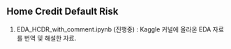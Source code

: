 Home Credit Default Risk
---
1. EDA_HCDR_with_comment.ipynb (진행중)
: Kaggle 커널에 올라온 EDA 자료를 번역 및 해설한 자료.
